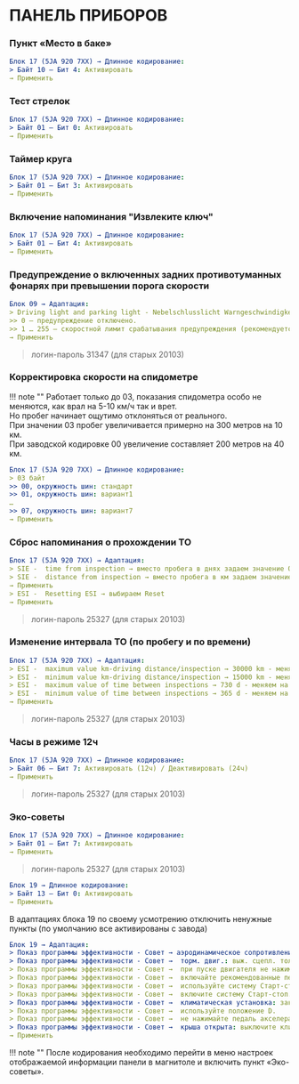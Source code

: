 # ПАНЕЛЬ ПРИБОРОВ

### Пункт «Место в баке»
``` yaml
Блок 17 (5JA 920 7XX) → Длинное кодирование:
> Байт 10 – Бит 4: Активировать
→ Применить
```

### Тест стрелок
``` yaml
Блок 17 (5JA 920 7XX) → Длинное кодирование:
> Байт 01 – Бит 0: Активировать
→ Применить
```

### Таймер круга
``` yaml
Блок 17 (5JA 920 7XX) → Длинное кодирование:
> Байт 01 – Бит 3: Активировать
→ Применить
```

### Включение напоминания "Извлеките ключ"
``` yaml
Блок 17 (5JA 920 7XX) → Длинное кодирование:
> Байт 01 – Бит 4: Активировать
→ Применить
```

### Предупреждение о включенных задних противотуманных фонарях при превышении порога скорости
``` yaml
Блок 09 → Адаптация:
> Driving light and parking light - Nebelschlusslicht Warngeschwindigkeit → 
>> 0 — предупреждение отключено.
>> 1 … 255 — скоростной лимит срабатывания предупреждения (рекомендуется 60)
→ Применить
```
> логин-пароль 31347 (для старых 20103)

### Корректировка скорости на спидометре

!!! note ""
    Работает только до 03, показания спидометра особо не меняются, как врал на 5-10 км/ч так и врет.  
    Но пробег начинает ощутимо отклоняться от реального.  
    При значении 03 пробег увеличивается примерно на 300 метров на 10 км.  
    При заводской кодировке 00 увеличение составляет 200 метров на 40 км.  
``` yaml
Блок 17 (5JA 920 7XX) → Длинное кодирование:
> 03 байт
>> 00, окружность шин: стандарт
>> 01, окружность шин: вариант1
…
>> 07, окружность шин: вариант7
→ Применить
```

### Сброс напоминания о прохождении ТО
``` yaml
Блок 17 (5JA 920 7XX) → Адаптация:
> SIE -  time from inspection → вместо пробега в днях задаем значение 0
> SIE -  distance from inspection → вместо пробега в км задаем значение 0
→ Применить
> ESI -  Resetting ESI → выбираем Reset
→ Применить
```
> логин-пароль 25327 (для старых 20103)

### Изменение интервала ТО (по пробегу и по времени)
``` yaml
Блок 17 (5JA 920 7XX) → Адаптация:
> ESI -  maximum value km-driving distance/inspection → 30000 km - меняем на нужное, например 15000
> ESI -  minimum value km-driving distance/inspection → 15000 km - меняем на нужное, например 7500
> ESI -  maximum value of time between inspections → 730 d - меняем на нужное
> ESI -  minimum value of time between inspections → 365 d - меняем на нужное
→ Применить
```
> логин-пароль 25327 (для старых 20103)

### Часы в режиме 12ч
``` yaml
Блок 17 (5JA 920 7XX) → Длинное кодирование:
> Байт 06 – Бит 7: Активировать (12ч) / Деактивировать (24ч)
→ Применить
```
> логин-пароль 25327 (для старых 20103)

### Эко-советы
``` yaml
Блок 17 (5JA 920 7XX) → Длинное кодирование:
> Байт 01 – Бит 7: Активировать
→ Применить
```
> логин-пароль 25327 (для старых 20103)

``` yaml
Блок 19 → Длинное кодирование:
> Байт 13 – Бит 0: Активировать
→ Применить
```
В адаптациях блока 19 по своему усмотрению отключить ненужные пункты (по умолчанию все активированы с завода)
``` yaml
Блок 19 → Адаптация:
> Показ программы эффективности - Совет → аэродинамическое сопротивление: закройте стёкла/люк.
> Показ программы эффективности - Совет →  торм. двиг.: выж. сцепл. только при обор. меньше 1300.
> Показ программы эффективности - Совет →  при пуске двигателя не нажимайте педаль акселератора.
> Показ программы эффективности - Совет →  включайте рекомендованные передачи (только МКП).
> Показ программы эффективности - Совет →  используйте систему Старт-стоп.
> Показ программы эффективности - Совет →  включите систему Старт-стоп.
> Показ программы эффективности - Совет →  климатическая установка: закройте стёкла/люк.
> Показ программы эффективности - Совет →  используйте положение D.
> Показ программы эффективности - Совет →  не нажимайте педаль акселератора при неподвижном а/м.
> Показ программы эффективности - Совет →  крыша открыта: выключите клим. установку (клавиша АС)
→ Применить
```

!!! note ""
    После кодирования необходимо перейти в меню настроек отображаемой информации панели в магнитоле и включить пункт «Эко-советы».